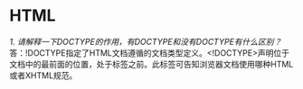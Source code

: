 # HTML
*1. 请解释一下DOCTYPE的作用，有DOCTYPE和没有DOCTYPE有什么区别？*
答：!DOCTYPE指定了HTML文档遵循的文档类型定义。<!DOCTYPE>声明位于文档中的最前面的位置，处于<html>标签之前。此标签可告知浏览器文档使用哪种HTML或者XHTML规范。  


